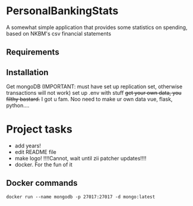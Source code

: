 # PersonalBankingStats
A somewhat simple application that provides some statistics on spending, based on NKBM's csv financial statements

## Requirements

## Installation

Get mongoDB (IMPORTANT: must have set up replication set, otherwise transactions will not work)
set up .env with stuff
~~get your own data, you filthy bastard.~~ I got u fam. Noo need to make ur own data
vue, flask, python....


# Project tasks 


* add years!
* edit README file
*  make logo! !!!!Cannot, wait until zii patcher updates!!!!
* docker. For the fun of it


## Docker commands

`docker run --name mongodb -p 27017:27017 -d mongo:latest`
